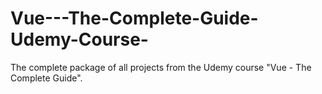 # Vue---The-Complete-Guide-Udemy-Course-
The complete package of all projects from the Udemy course "Vue - The Complete Guide".
